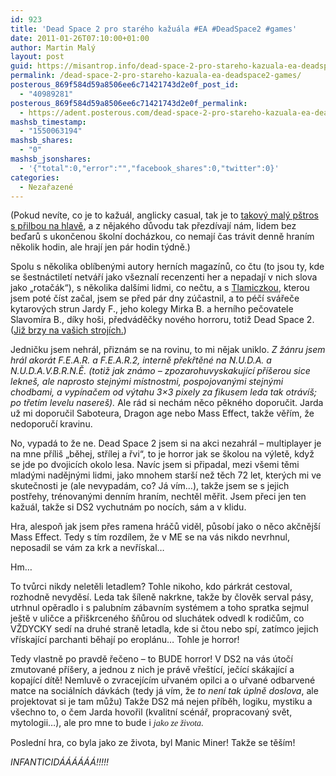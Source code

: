 ```yaml
---
id: 923
title: 'Dead Space 2 pro starého kažuála #EA #DeadSpace2 #games'
date: 2011-01-26T07:10:00+01:00
author: Martin Malý
layout: post
guid: https://misantrop.info/dead-space-2-pro-stareho-kazuala-ea-deadspace2-games/
permalink: /dead-space-2-pro-stareho-kazuala-ea-deadspace2-games/
posterous_869f584d59a8506ee6c71421743d2e0f_post_id:
  - "40989281"
posterous_869f584d59a8506ee6c71421743d2e0f_permalink:
  - https://adent.posterous.com/dead-space-2-pro-stareho-kazuala-ea-deadspace
mashsb_timestamp:
  - "1550063194"
mashsb_shares:
  - "0"
mashsb_jsonshares:
  - '{"total":0,"error":"","facebook_shares":0,"twitter":0}'
categories:
  - Nezařazené
---
```

(Pokud nev&iacute;te, co je to kažu&aacute;l, anglicky casual, tak je to [takov&yacute; mal&yacute; p&scaron;tros s přilbou na hlavě](https://cs.wikipedia.org/wiki/Kasu%C3%A1r_p%C5%99ilbov%C3%BD), a z nějak&eacute;ho důvodu tak přezd&iacute;vaj&iacute; n&aacute;m, lidem bez beďarů s ukončenou &scaron;koln&iacute; doch&aacute;zkou, co nemaj&iacute; čas tr&aacute;vit denně hran&iacute;m několik hodin, ale hraj&iacute; jen p&aacute;r hodin t&yacute;dně.)

Spolu s několika obl&iacute;ben&yacute;mi autory hern&iacute;ch magaz&iacute;nů, co čtu (to jsou ty, kde se &scaron;estn&aacute;ctilet&iacute; netv&aacute;ř&iacute; jako v&scaron;eznal&iacute; recenzenti her a nepadaj&iacute; v nich slova jako &#8222;rotač&aacute;k&#8220;), s několika dal&scaron;&iacute;mi lidmi, co nečtu, a s [Tlamiczkou](https://www.tlamiczka.com/), kterou jsem pot&eacute; č&iacute;st začal, jsem se před p&aacute;r dny z&uacute;častnil, a to p&eacute;č&iacute; sv&aacute;řeče kytarov&yacute;ch strun Jardy F., jeho kolegy Mirka B. a hern&iacute;ho pečovatele Slavom&iacute;ra B., d&iacute;ky ho&scaron;i, předv&aacute;děčky nov&eacute;ho horroru, totiž Dead Space 2. ([Již brzy na va&scaron;ich stroj&iacute;ch.](https://www.xzone.cz/nahledgame.php3?idg=2579&a_aid=gamer&a_bid=df0fae5f))

Jedničku jsem nehr&aacute;l, přizn&aacute;m se na rovinu, to mi nějak uniklo. _Z ž&aacute;nru jsem hr&aacute;l akor&aacute;t F.E.A.R. a F.E.A.R.2, interně překřtěn&eacute; na N.U.D.A. a N.U.D.A.V.B.R.N.Ě. (totiž jak zn&aacute;mo &#8211; zpozarohuvyskakuj&iacute;c&iacute; př&iacute;&scaron;erou sice lekne&scaron;, ale naprosto stejn&yacute;mi m&iacute;stnostmi, pospojovan&yacute;mi stejn&yacute;mi chodbami, a vyp&iacute;načem od v&yacute;tahu 3&#215;3 pixely za fikusem leda tak otr&aacute;v&iacute;&scaron;; po třet&iacute;m levelu nasere&scaron;)._ Ale r&aacute;d si nech&aacute;m něco pěkn&eacute;ho doporučit. Jarda už mi doporučil Saboteura, Dragon age nebo Mass Effect, takže věř&iacute;m, že nedoporuč&iacute; kravinu.

No, vypad&aacute; to že ne. Dead Space 2 jsem si na akci nezahr&aacute;l &#8211; multiplayer je na mne př&iacute;li&scaron; &#8222;běhej, stř&iacute;lej a řvi&#8220;, to je horror jak se &scaron;kolou na v&yacute;letě, když se jde po dvojic&iacute;ch okolo lesa. Nav&iacute;c jsem si připadal, mezi v&scaron;emi těmi mlad&yacute;mi nadějn&yacute;mi lidmi, jako mnohem star&scaron;&iacute; než těch 72 let, kter&yacute;ch mi ve skutečnosti je (ale nevypad&aacute;m, co? J&aacute; v&iacute;m&#8230;), takže jsem se s jejich postřehy, tr&eacute;novan&yacute;mi denn&iacute;m hran&iacute;m, nechtěl měřit. Jsem přeci jen ten kažu&aacute;l, takže si DS2 vychutn&aacute;m po noc&iacute;ch, s&aacute;m a v klidu.

Hra, alespoň jak jsem přes ramena hr&aacute;čů viděl, působ&iacute; jako o něco akčněj&scaron;&iacute; Mass Effect. Tedy s t&iacute;m rozd&iacute;lem, že v ME se na v&aacute;s nikdo nevrhnul, neposadil se v&aacute;m za krk a nevř&iacute;skal&#8230;

Hm&#8230;

To tvůrci nikdy neletěli letadlem? Tohle nikoho, kdo p&aacute;rkr&aacute;t cestoval, rozhodně nevyděs&iacute;. Leda tak &scaron;&iacute;leně nakrkne, takže by člověk serval p&aacute;sy, utrhnul opěradlo i s palubn&iacute;m z&aacute;bavn&iacute;m syst&eacute;mem a toho spratka sejmul je&scaron;tě v uličce a při&scaron;krcen&eacute;ho &scaron;ňůrou od sluch&aacute;tek odvedl k rodičům, co VŽDYCKY sed&iacute; na druh&eacute; straně letadla, kde si čtou nebo sp&iacute;, zat&iacute;mco jejich vř&iacute;skaj&iacute;c&iacute; parchanti běhaj&iacute; po eropl&aacute;nu&#8230; Tohle je horror!

Tedy vlastně po pravdě řečeno &#8211; to BUDE horror! V DS2 na v&aacute;s &uacute;toč&iacute; zmutovan&eacute; př&iacute;&scaron;ery, a jednou z nich je pr&aacute;vě vře&scaron;t&iacute;c&iacute;, ječ&iacute;c&iacute; sk&aacute;kaj&iacute;c&iacute; a kopaj&iacute;c&iacute; d&iacute;tě! Nemluvě o zvracej&iacute;c&iacute;m uřvan&eacute;m opilci a o uřvan&eacute; odbarven&eacute; matce na soci&aacute;ln&iacute;ch d&aacute;vk&aacute;ch (tedy j&aacute; v&iacute;m, že _to nen&iacute; tak &uacute;plně doslova_, ale projektovat si je tam můžu) Takže DS2 m&aacute; nejen př&iacute;běh, logiku, mystiku a v&scaron;echno to, o čem Jarda hovořil (kvalitn&iacute; sc&eacute;n&aacute;ř, propracovan&yacute; svět, mytologii&#8230;), ale pro mne to bude i <span style="font-family: mceinline;"><em>jako ze života</em>.</span>

Posledn&iacute; hra, co byla jako ze života, byl Manic Miner! Takže se tě&scaron;&iacute;m!

_INFANTICID&Aacute;&Aacute;&Aacute;&Aacute;&Aacute;&Aacute;!!!!!_